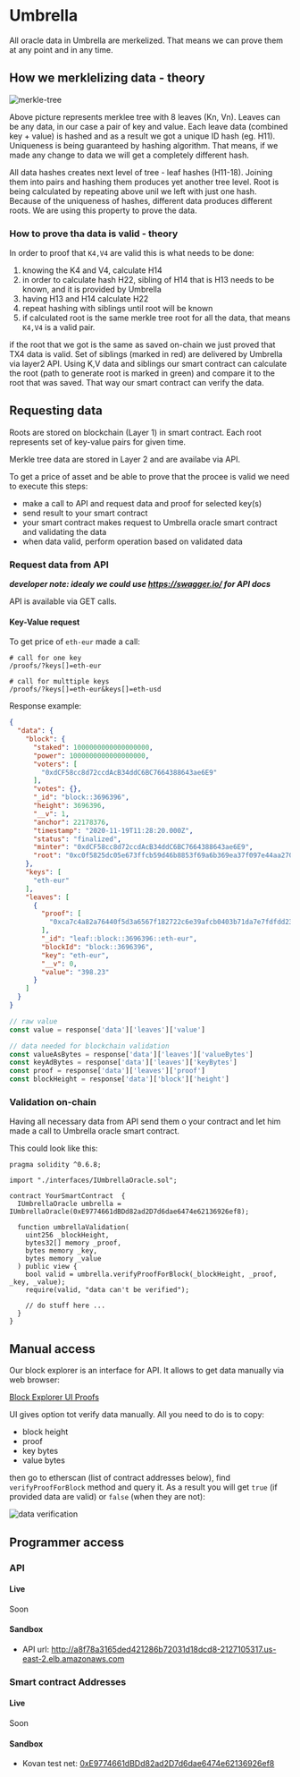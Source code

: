 # Umbrella

All oracle data in Umbrella are merkelized. 
That means we can prove them at any point and in any time.

## How we merklelizing data - theory

![merkle-tree](./doc/merkle-tree.jpg)

Above picture represents merklee tree with 8 leaves (Kn, Vn). 
Leaves can be any data, in our case a pair of key and value. 
Each leave data (combined key + value) is hashed and as a result we got a unique ID hash (eg. H11). 
Uniqueness is being guaranteed by hashing algorithm. That means, if we made any change to data we will get a completely different hash. 

All data hashes creates next level of tree - leaf hashes (H11-18). 
Joining them into pairs and hashing them produces yet another tree level. 
Root is being calculated by repeating above unil we left with just one hash. 
Because of the uniqueness of hashes, different data produces different roots. 
We are using this property to prove the data. 

### How to prove tha data is valid - theory

In order to proof that `K4,V4` are valid this is what needs to be done:
1. knowing the K4 and V4, calculate H14
1. in order to calculate hash H22, sibling of H14 that is H13 needs to be known, and it is provided by Umbrella
1. having H13 and H14 calculate H22
1. repeat hashing with siblings until root will be known
1. if calculated root is the same merkle tree root for all the data, that means `K4,V4` is a valid pair.


if the root that we got is the same as saved on-chain we just proved that TX4 data is valid.
Set of siblings (marked in red) are delivered by Umbrella via layer2 API. Using K,V data and siblings our smart contract can calculate the root (path to generate root is marked in green) and compare it to the root that was saved. That way our smart contract can verify the data.


## Requesting data

Roots are stored on blockchain (Layer 1) in smart contract. Each root represents set of key-value pairs for given time.

Merkle tree data are stored in Layer 2 and are availabe via API.

To get a price of asset and be able to prove that the procee is valid we need to execute this steps:

- make a call to API and request data and proof for selected key(s)
- send result to your smart contract
- your smart contract makes request to Umbrella oracle smart contract and validating the data
- when data valid, perform operation based on validated data

### Request data from API 

_**developer note: idealy we could use https://swagger.io/ for API docs**_

API is available via GET calls.

#### Key-Value request 

To get price of `eth-eur` made a call:

```
# call for one key
/proofs/?keys[]=eth-eur

# call for multtiple keys 
/proofs/?keys[]=eth-eur&keys[]=eth-usd 
``` 

Response example:

```json
{
  "data": {
    "block": {
      "staked": 1000000000000000000,
      "power": 1000000000000000000,
      "voters": [
        "0xdCF58cc8d72ccdAcB34ddC6BC7664388643ae6E9"
      ],
      "votes": {},
      "_id": "block::3696396",
      "height": 3696396,
      "__v": 1,
      "anchor": 22178376,
      "timestamp": "2020-11-19T11:28:20.000Z",
      "status": "finalized",
      "minter": "0xdCF58cc8d72ccdAcB34ddC6BC7664388643ae6E9",
      "root": "0xc0f5825dc05e673ffcb59d46b8853f69a6b369ea37f097e44aa27094fae53ef2"
    },
    "keys": [
      "eth-eur"
    ],
    "leaves": [
      {
        "proof": [
          "0xca7c4a82a76440f5d3a6567f182722c6e39afcb0403b71da7e7fdfdd232d65af"
        ],
        "_id": "leaf::block::3696396::eth-eur",
        "blockId": "block::3696396",
        "key": "eth-eur",
        "__v": 0,
        "value": "398.23"
      }
    ]
  }
}
```

```javascript
// raw value
const value = response['data']['leaves']['value']

// data needed for blockchain validation
const valueAsBytes = response['data']['leaves']['valueBytes']
const keyAdBytes = response['data']['leaves']['keyBytes']
const proof = response['data']['leaves']['proof']
const blockHeight = response['data']['block']['height']
```

### Validation on-chain

Having all necessary data from API send them o your contract and let him made a call to Umbrella oracle smart contract.

This could look like this:

```solidity
pragma solidity ^0.6.8;

import "./interfaces/IUmbrellaOracle.sol";

contract YourSmartContract  {
  IUmbrellaOracle umbrella = IUmbrellaOracle(0xE9774661dBDd82ad2D7d6dae6474e62136926ef8);

  function umbrellaValidation(
    uint256 _blockHeight,
    bytes32[] memory _proof,
    bytes memory _key,
    bytes memory _value
  ) public view {
    bool valid = umbrella.verifyProofForBlock(_blockHeight, _proof, _key, _value);
    require(valid, "data can't be verified");
    
    // do stuff here ...
  }
}
```

## Manual access

Our block explorer is an interface for API. It allows to get data manually via web browser:

[Block Explorer UI Proofs](http://af71f28c7e2b1430d826550dc6d17ae5-2085089708.us-east-2.elb.amazonaws.com/proofs)

UI gives option tot verify data manually. All you need to do is to copy: 
- block height
- proof
- key bytes
- value bytes

then go to etherscan (list of contract addresses below), find `verifyProofForBlock` method and query it.
As a result you will get `true` (if provided data are valid) or `false` (when they are not):

![data verification](./doc/true.png)

## Programmer access

### API

#### Live

Soon

#### Sandbox
- API url: http://a8f78a3165ded421286b72031d18dcd8-2127105317.us-east-2.elb.amazonaws.com

### Smart contract Addresses

#### Live

Soon

#### Sandbox
- Kovan test net: [0xE9774661dBDd82ad2D7d6dae6474e62136926ef8](https://kovan.etherscan.io/address/0xE9774661dBDd82ad2D7d6dae6474e62136926ef8)
